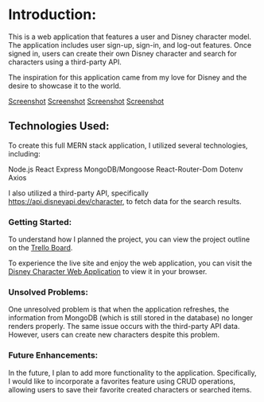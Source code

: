 # Introduction:

This is a web application that features a user and Disney character model. The application includes user sign-up, sign-in, and log-out features. Once signed in, users can create their own Disney character and search for characters using a third-party API.

The inspiration for this application came from my love for Disney and the desire to showcase it to the world.

[Screenshot](./src/image/Screenshot%202023-05-23%20210743.png)
[Screenshot](./src/image/Screenshot%202023-05-23%20210901.png)
[Screenshot](./src/image/Screenshot%202023-05-23%20211019.png)
[Screenshot](./src/image/Screenshot%202023-05-23%20211049.png)

## Technologies Used:

To create this full MERN stack application, I utilized several technologies, including:

Node.js
React
Express
MongoDB/Mongoose
React-Router-Dom
Dotenv
Axios

I also utilized a third-party API, specifically https://api.disneyapi.dev/character, to fetch data for the search results.

### Getting Started:

To understand how I planned the project, you can view the project outline on the [Trello Board](https://trello.com/b/J4X4j75a/finalproject).

To experience the live site and enjoy the web application, you can visit the [Disney Character Web Application](https://final-project-kt0s.onrender.com) to view it in your browser.

### Unsolved Problems:

One unresolved problem is that when the application refreshes, the information from MongoDB (which is still stored in the database) no longer renders properly. The same issue occurs with the third-party API data. However, users can create new characters despite this problem.

### Future Enhancements:

In the future, I plan to add more functionality to the application. Specifically, I would like to incorporate a favorites feature using CRUD operations, allowing users to save their favorite created characters or searched items.
